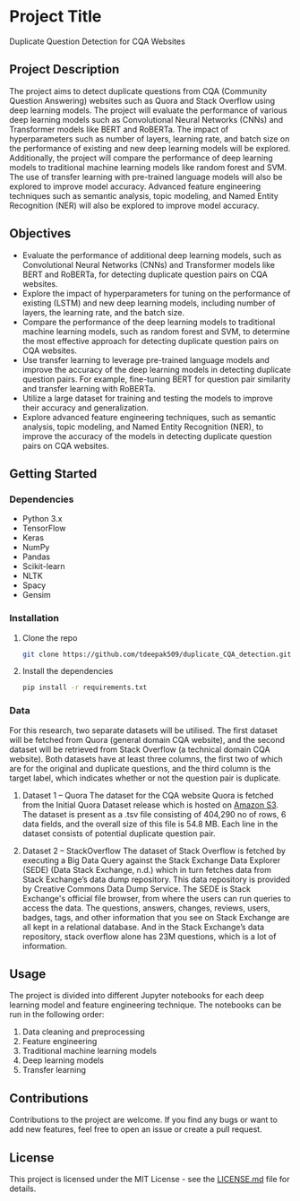 # Project Title
Duplicate Question Detection for CQA Websites

## Project Description
The project aims to detect duplicate questions from CQA (Community Question Answering) websites such as Quora and Stack Overflow using deep learning models. The project will evaluate the performance of various deep learning models such as Convolutional Neural Networks (CNNs) and Transformer models like BERT and RoBERTa. The impact of hyperparameters such as number of layers, learning rate, and batch size on the performance of existing and new deep learning models will be explored. Additionally, the project will compare the performance of deep learning models to traditional machine learning models like random forest and SVM. The use of transfer learning with pre-trained language models will also be explored to improve model accuracy. Advanced feature engineering techniques such as semantic analysis, topic modeling, and Named Entity Recognition (NER) will also be explored to improve model accuracy.

## Objectives
- Evaluate the performance of additional deep learning models, such as Convolutional Neural Networks (CNNs) and Transformer models like BERT and RoBERTa, for detecting duplicate question pairs on CQA websites.
- Explore the impact of hyperparameters for tuning on the performance of existing (LSTM) and new deep learning models, including number of layers, the learning rate, and the batch size.
- Compare the performance of the deep learning models to traditional machine learning models, such as random forest and SVM, to determine the most effective approach for detecting duplicate question pairs on CQA websites.
- Use transfer learning to leverage pre-trained language models and improve the accuracy of the deep learning models in detecting duplicate question pairs. For example, fine-tuning BERT for question pair similarity and transfer learning with RoBERTa.
- Utilize a large dataset for training and testing the models to improve their accuracy and generalization.
- Explore advanced feature engineering techniques, such as semantic analysis, topic modeling, and Named Entity Recognition (NER), to improve the accuracy of the models in detecting duplicate question pairs on CQA websites.

## Getting Started
### Dependencies
- Python 3.x
- TensorFlow
- Keras
- NumPy
- Pandas
- Scikit-learn
- NLTK
- Spacy
- Gensim

### Installation
1. Clone the repo
    ```bash
    git clone https://github.com/tdeepak509/duplicate_CQA_detection.git
    ```
2. Install the dependencies
    ```bash
    pip install -r requirements.txt
    ```

### Data
For this research, two separate datasets will be utilised. The first dataset will be fetched from Quora (general domain CQA website), and the second dataset will be retrieved from Stack Overflow (a technical domain CQA website). Both datasets have at least three columns, the first two of which are for the original and duplicate questions, and the third column is the target label, which indicates whether or not the question pair is duplicate.

1. Dataset 1 – Quora
The dataset for the CQA website Quora is fetched from the Initial Quora Dataset release which is hosted on [Amazon S3](http://qim.fs.quoracdn.net/quora_duplicate_questions.tsv). The dataset is present as a .tsv file consisting of 404,290 no of rows, 6 data fields, and the overall size of this file is 54.8 MB. Each line in the dataset consists of potential duplicate question pair. 

2. Dataset 2 – StackOverflow
The dataset of Stack Overflow is fetched by executing a Big Data Query against the Stack Exchange Data Explorer (SEDE) (Data Stack Exchange, n.d.) which in turn fetches data from Stack Exchange’s data dump repository. This data repository is provided by Creative Commons Data Dump Service. The SEDE is Stack Exchange's official file browser, from where the users can run queries to access the data. The questions, answers, changes, reviews, users, badges, tags, and other information that you see on Stack Exchange are all kept in a relational database. And in the Stack Exchange’s data repository, stack overflow alone has 23M questions, which is a lot of information. 

## Usage
The project is divided into different Jupyter notebooks for each deep learning model and feature engineering technique. The notebooks can be run in the following order:

1. Data cleaning and preprocessing
2. Feature engineering
3. Traditional machine learning models
4. Deep learning models
5. Transfer learning

## Contributions
Contributions to the project are welcome. If you find any bugs or want to add new features, feel free to open an issue or create a pull request.

## License
This project is licensed under the MIT License - see the [LICENSE.md](LICENSE.md) file for details.
